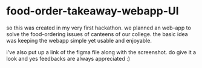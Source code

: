 # food-order-takeaway-webapp-UI
so this was created in my very first hackathon. we planned an web-app to solve the food-ordering issues of canteens of our college. 
the basic idea was keeping the webapp simple yet usable and enjoyable.

i've also put up a link of the figma file along with the screenshot. do give it a look and yes feedbacks are always appreciated :)
